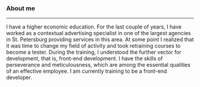 
### About me
***
I have a higher economic education. For the last couple of years, I have worked as a contextual advertising specialist in one of the largest agencies in St. Petersburg providing services in this area.
At some point I realized that it was time to change my field of activity and took retraining courses to become a tester. During the training, I understood the further vector for development, that is, front-end development.
I have the skills of perseverance and meticulousness, which are among the essential qualities of an effective employee. I am currently training to be a front-end developer.

